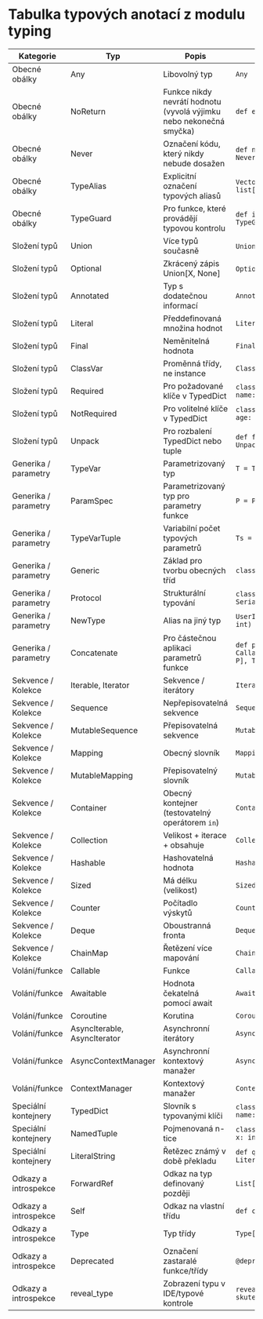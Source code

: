 # Tabulka typových anotací z modulu typing

|Kategorie|Typ|Popis|Příklad použití|
|---------|---|-----|---------------|
|Obecné obálky|Any|Libovolný typ|`Any`|
|Obecné obálky|NoReturn|Funkce nikdy nevrátí hodnotu (vyvolá výjimku nebo nekonečná smyčka)|`def exit() -> NoReturn:`|
|Obecné obálky|Never|Označení kódu, který nikdy nebude dosažen|`def never_called() -> Never:`|
|Obecné obálky|TypeAlias|Explicitní označení typových aliasů|`Vector: TypeAlias = list[float]`|
|Obecné obálky|TypeGuard|Pro funkce, které provádějí typovou kontrolu|`def is_str(val: Any) -> TypeGuard[str]:`|
|Složení typů|Union|Více typů současně|`Union[int, str]` nebo `int | str` (Python 3.10+)|
|Složení typů|Optional|Zkrácený zápis Union[X, None]|`Optional[str]` nebo `str | None` (Python 3.10+)|
|Složení typů|Annotated|Typ s dodatečnou informací|`Annotated[int, "Popis"]`|
|Složení typů|Literal|Předdefinovaná množina hodnot|`Literal["a", "b", "c"]`|
|Složení typů|Final|Neměnitelná hodnota|`Final[int]`|
|Složení typů|ClassVar|Proměnná třídy, ne instance|`ClassVar[int]`|
|Složení typů|Required|Pro požadované klíče v TypedDict|`class User(TypedDict): name: Required[str]`|
|Složení typů|NotRequired|Pro volitelné klíče v TypedDict|`class User(TypedDict): age: NotRequired[int]`|
|Složení typů|Unpack|Pro rozbalení TypedDict nebo tuple|`def f(**kwargs: Unpack[Options]): ...`|
|Generika / parametry|TypeVar|Parametrizovaný typ|`T = TypeVar("T")`|
|Generika / parametry|ParamSpec|Parametrizovaný typ pro parametry funkce|`P = ParamSpec("P")`|
|Generika / parametry|TypeVarTuple|Variabilní počet typových parametrů|`Ts = TypeVarTuple("Ts")`|
|Generika / parametry|Generic|Základ pro tvorbu obecných tříd|`class MyBox(Generic[T]):`|
|Generika / parametry|Protocol|Strukturální typování|`class Serializable(Protocol):`|
|Generika / parametry|NewType|Alias na jiný typ|`UserId = NewType("UserId", int)`|
|Generika / parametry|Concatenate|Pro částečnou aplikaci parametrů funkce|`def partial(f: Callable[Concatenate[int, P], T])`|
|Sekvence / Kolekce|Iterable, Iterator|Sekvence / iterátory|`Iterable[int]`|
|Sekvence / Kolekce|Sequence|Nepřepisovatelná sekvence|`Sequence[str]`|
|Sekvence / Kolekce|MutableSequence|Přepisovatelná sekvence|`MutableSequence[str]`|
|Sekvence / Kolekce|Mapping|Obecný slovník|`Mapping[str, int]`|
|Sekvence / Kolekce|MutableMapping|Přepisovatelný slovník|`MutableMapping[str, int]`|
|Sekvence / Kolekce|Container|Obecný kontejner (testovatelný operátorem `in`)|`Container[int]`|
|Sekvence / Kolekce|Collection|Velikost + iterace + obsahuje|`Collection[str]`|
|Sekvence / Kolekce|Hashable|Hashovatelná hodnota|`Hashable`|
|Sekvence / Kolekce|Sized|Má délku (velikost)|`Sized`|
|Sekvence / Kolekce|Counter|Počítadlo výskytů|`Counter[str]`|
|Sekvence / Kolekce|Deque|Oboustranná fronta|`Deque[int]`|
|Sekvence / Kolekce|ChainMap|Řetězení více mapování|`ChainMap[str, int]`|
|Volání/funkce|Callable|Funkce|`Callable[[int], str]`|
|Volání/funkce|Awaitable|Hodnota čekatelná pomocí await|`Awaitable[int]`|
|Volání/funkce|Coroutine|Korutina|`Coroutine[Any, Any, int]`|
|Volání/funkce|AsyncIterable, AsyncIterator|Asynchronní iterátory|`AsyncIterable[str]`|
|Volání/funkce|AsyncContextManager|Asynchronní kontextový manažer|`AsyncContextManager[int]`|
|Volání/funkce|ContextManager|Kontextový manažer|`ContextManager[int]`|
|Speciální kontejnery|TypedDict|Slovník s typovanými klíči|`class User(TypedDict): name: str`|
|Speciální kontejnery|NamedTuple|Pojmenovaná n-tice|`class Point(NamedTuple): x: int; y: int`|
|Speciální kontejnery|LiteralString|Řetězec známý v době překladu|`def query(sql: LiteralString): ...`|
|Odkazy a introspekce|ForwardRef|Odkaz na typ definovaný později|`List["MyClass"]`|
|Odkazy a introspekce|Self|Odkaz na vlastní třídu|`def copy(self) -> Self:`|
|Odkazy a introspekce|Type|Typ třídy|`Type[User]`|
|Odkazy a introspekce|Deprecated|Označení zastaralé funkce/třídy|`@deprecated(message="...")`|
|Odkazy a introspekce|reveal_type|Zobrazení typu v IDE/typové kontrole|`reveal_type(x)  # Není skutečná funkce`|